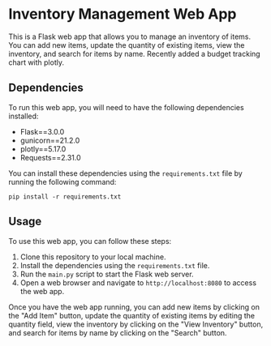 # Inventory Management Web App

This is a Flask web app that allows you to manage an inventory of items. You can add new items, update the quantity of existing items, view the inventory, and search for items by name. Recently added a budget tracking chart with plotly.

## Dependencies

To run this web app, you will need to have the following dependencies installed:

- Flask==3.0.0
- gunicorn==21.2.0
- plotly==5.17.0
- Requests==2.31.0

You can install these dependencies using the `requirements.txt` file by running the following command:

```
pip install -r requirements.txt

```

## Usage

To use this web app, you can follow these steps:

1. Clone this repository to your local machine.
2. Install the dependencies using the `requirements.txt` file.
3. Run the `main.py` script to start the Flask web server.
4. Open a web browser and navigate to `http://localhost:8080` to access the web app.

Once you have the web app running, you can add new items by clicking on the "Add Item" button, update the quantity of existing items by editing the quantity field, view the inventory by clicking on the "View Inventory" button, and search for items by name by clicking on the "Search" button.


